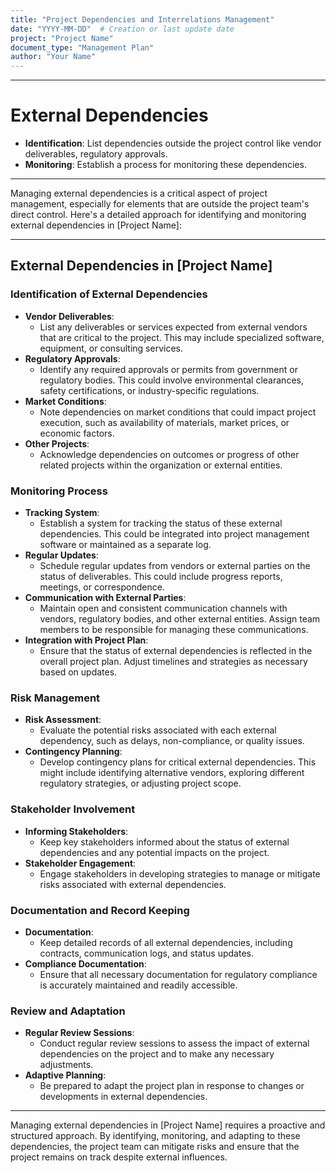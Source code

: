 ```yaml
---
title: "Project Dependencies and Interrelations Management"
date: "YYYY-MM-DD"  # Creation or last update date
project: "Project Name"
document_type: "Management Plan"
author: "Your Name"
---
```

---
# External Dependencies

- **Identification**: List dependencies outside the project control like vendor deliverables, regulatory approvals.
- **Monitoring**: Establish a process for monitoring these dependencies.

---
Managing external dependencies is a critical aspect of project management, especially for elements that are outside the project team's direct control. Here's a detailed approach for identifying and monitoring external dependencies in [Project Name]:

---

## External Dependencies in [Project Name]

### Identification of External Dependencies
- **Vendor Deliverables**:
  - List any deliverables or services expected from external vendors that are critical to the project. This may include specialized software, equipment, or consulting services.
- **Regulatory Approvals**:
  - Identify any required approvals or permits from government or regulatory bodies. This could involve environmental clearances, safety certifications, or industry-specific regulations.
- **Market Conditions**:
  - Note dependencies on market conditions that could impact project execution, such as availability of materials, market prices, or economic factors.
- **Other Projects**:
  - Acknowledge dependencies on outcomes or progress of other related projects within the organization or external entities.

### Monitoring Process
- **Tracking System**:
  - Establish a system for tracking the status of these external dependencies. This could be integrated into project management software or maintained as a separate log.
- **Regular Updates**:
  - Schedule regular updates from vendors or external parties on the status of deliverables. This could include progress reports, meetings, or correspondence.
- **Communication with External Parties**:
  - Maintain open and consistent communication channels with vendors, regulatory bodies, and other external entities. Assign team members to be responsible for managing these communications.
- **Integration with Project Plan**:
  - Ensure that the status of external dependencies is reflected in the overall project plan. Adjust timelines and strategies as necessary based on updates.

### Risk Management
- **Risk Assessment**:
  - Evaluate the potential risks associated with each external dependency, such as delays, non-compliance, or quality issues.
- **Contingency Planning**:
  - Develop contingency plans for critical external dependencies. This might include identifying alternative vendors, exploring different regulatory strategies, or adjusting project scope.

### Stakeholder Involvement
- **Informing Stakeholders**:
  - Keep key stakeholders informed about the status of external dependencies and any potential impacts on the project.
- **Stakeholder Engagement**:
  - Engage stakeholders in developing strategies to manage or mitigate risks associated with external dependencies.

### Documentation and Record Keeping
- **Documentation**:
  - Keep detailed records of all external dependencies, including contracts, communication logs, and status updates.
- **Compliance Documentation**:
  - Ensure that all necessary documentation for regulatory compliance is accurately maintained and readily accessible.

### Review and Adaptation
- **Regular Review Sessions**:
  - Conduct regular review sessions to assess the impact of external dependencies on the project and to make any necessary adjustments.
- **Adaptive Planning**:
  - Be prepared to adapt the project plan in response to changes or developments in external dependencies.

---

Managing external dependencies in [Project Name] requires a proactive and structured approach. By identifying, monitoring, and adapting to these dependencies, the project team can mitigate risks and ensure that the project remains on track despite external influences.
